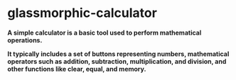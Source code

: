# glassmorphic-calculator


**A simple calculator is a basic tool used to perform mathematical operations.**


**It typically includes a set of buttons representing numbers, mathematical operators such as addition, subtraction, multiplication, and division, and other functions like clear, equal, and memory.**

